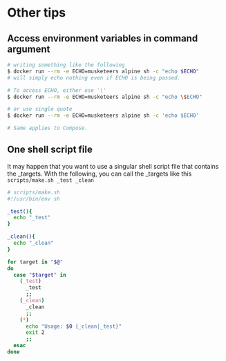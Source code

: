 # Other tips

## Access environment variables in command argument

```bash
# writing something like the following
$ docker run --rm -e ECHO=musketeers alpine sh -c "echo $ECHO"
# will simply echo nothing even if ECHO is being passed.

# To access ECHO, either use '\'
$ docker run --rm -e ECHO=musketeers alpine sh -c "echo \$ECHO"

# or use single quote
$ docker run --rm -e ECHO=musketeers alpine sh -c 'echo $ECHO'

# Same applies to Compose.
```

## One shell script file

It may happen that you want to use a singular shell script file that contains the _targets. With the following, you can call the _targets like this `scripts/make.sh _test _clean`

```sh
# scripts/make.sh
#!/usr/bin/env sh

_test(){
  echo "_test"
}

_clean(){
  echo "_clean"
}

for target in "$@"
do
  case "$target" in
    (_test)
      _test
      ;;
    (_clean)
      _clean
      ;;
    (*)
      echo "Usage: $0 {_clean|_test}"
      exit 2
      ;;
  esac
done
```